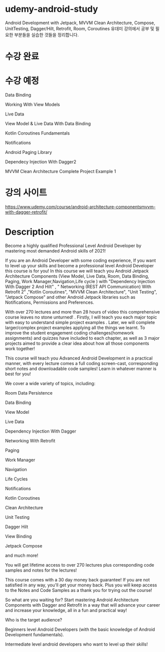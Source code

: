 # udemy-android-study
Android Development with Jetpack, MVVM Clean Architecture, Compose, UnitTesting, Dagger/Hilt, Retrofit, Room, Coroutines
유데미 강의에서 공부 및 필요한 부분들을 실습한 것들을 정리합니다.

# 수강 완료

# 수강 예정
Data Binding

Working With View Models

Live Data

View Model & Live Data With Data Binding

Kotlin Coroutines Fundamentals

Notifications

Android Paging Library

Dependecy Injection With Dagger2

MVVM Clean Architecture Complete Project Example 1

# 강의 사이트
https://www.udemy.com/course/android-architecture-componentsmvvm-with-dagger-retrofit/


# Description
Become a highly qualified Professional Level Android Developer by mastering most demanded Android skills of 2021!

If you are an Android Developer with some coding experience, If you want to level up your skills and become a professional level Android Developer this course is for you! In this course we will teach you Android Jetpack Architecture Components (View Model, Live Data, Room, Data Binding, Paging, Work Manager,Navigation,Life cycle  ) with "Dependency Injection With Dagger 2 And Hilt"  , " Networking (REST API Communication) With Retrofit 2" ,"Kotlin Coroutines", "MVVM Clean Architecture", "Unit Testing", "Jetpack Compose" and other  Android Jetpack libraries such as  Notifications, Permissions and Preferences.

With over 270 lectures and more than 28 hours of video this comprehensive course leaves no stone unturned! .  Firstly, I will teach you each major topic with easy to understand simple project examples . Later, we will complete larger/complex project examples applying all the things we learnt. To improve the student engagement  coding challenges(homework assignments) and quizzes have included to each chapter, as well as 3 major projects aimed to provide a clear idea about how all those components work together!

This course will teach you  Advanced Android Development in a practical manner, with every lecture comes a full coding screen-cast, corresponding  short notes and downloadable code samples! Learn in whatever manner is best for you!

We cover a wide variety of topics, including:

Room Data Persistence

Data Binding

View Model

Live Data

Dependency Injection With Dagger

Networking With Retrofit

Paging

Work Manager

Navigation

Life Cycles

Notifications

Kotlin Coroutines

Clean Architecture

Unit Testing

Dagger Hilt

View Binding

Jetpack Compose

and much more!

You will get lifetime access to over 270 lectures plus corresponding code samples and notes for the lectures! 

This course comes with a 30 day money back guarantee! If you are not satisfied in any way, you'll get your money back. Plus you will keep access to the Notes and Code Samples as a thank you for trying out the course!

So what are you waiting for? Start mastering Android Architecture Components with Dagger and Retrofit  in a way that will advance your career and increase your knowledge, all in a fun and practical way!

Who is the target audience?

Beginners level Android Developers (with the basic knowledge of Android Development fundamentals).

Intermediate level android developers  who want to level up their skills!
